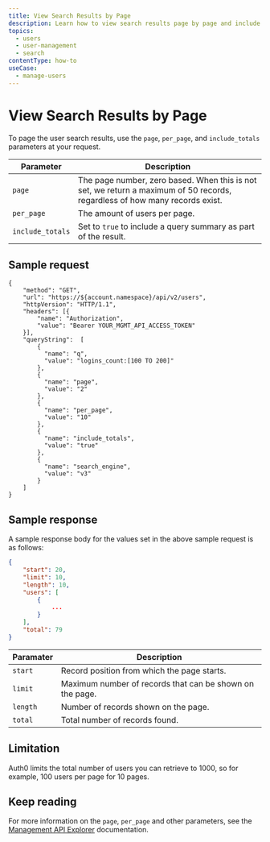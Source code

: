 ```yaml
---
title: View Search Results by Page
description: Learn how to view search results page by page and include totals.
topics:
  - users
  - user-management
  - search
contentType: how-to 
useCase:
  - manage-users
---
```

# View Search Results by Page

To page the user search results, use the `page`, `per_page`, and `include_totals` parameters at your request.

Parameter | Description
----------|------------
`page` | The page number, zero based. When this is not set, we return a maximum of 50 records, regardless of how many records exist.
`per_page` | The amount of users per page.
`include_totals` | Set to `true` to include a query summary as part of the result.

## Sample request

```har
{
    "method": "GET",
    "url": "https://${account.namespace}/api/v2/users",
    "httpVersion": "HTTP/1.1",
    "headers": [{
        "name": "Authorization",
        "value": "Bearer YOUR_MGMT_API_ACCESS_TOKEN"
    }],
    "queryString":  [
        {
          "name": "q",
          "value": "logins_count:[100 TO 200]"
        },
        {
          "name": "page",
          "value": "2"
        },
        {
          "name": "per_page",
          "value": "10"
        },
        {
          "name": "include_totals",
          "value": "true"
        },
        {
          "name": "search_engine",
          "value": "v3"
        }
    ]
}
```

## Sample response

A sample response body for the values set in the above sample request is as follows:

```json
{
    "start": 20,
    "limit": 10,
    "length": 10,
    "users": [
        {
            ...
        }
    ],
    "total": 79
}
```

Paramater | Description
----------|------------
`start`   | Record position from which the page starts.
`limit`   | Maximum number of records that can be shown on the page.
`length`  | Number of records shown on the page.
`total`   | Total number of records found.

## Limitation

Auth0 limits the total number of users you can retrieve to 1000, so for example, 100 users per page for 10 pages.

## Keep reading

For more information on the `page`, `per_page` and other parameters, see the [Management API Explorer](/api/management/v2#!/Users/get_users) documentation.
